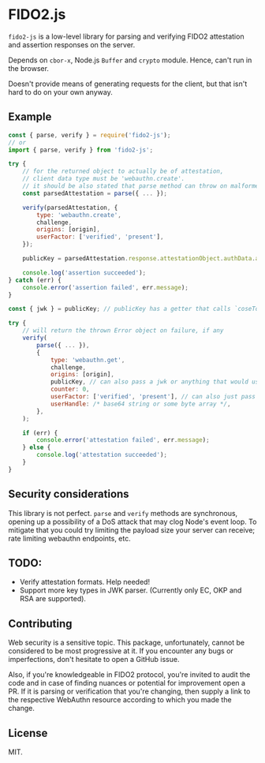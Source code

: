 # FIDO2.js

`fido2-js` is a low-level library for parsing and verifying FIDO2 attestation and assertion responses on the server.

Depends on `cbor-x`, Node.js `Buffer` and `crypto` module. Hence, can't run in the browser.

Doesn't provide means of generating requests for the client, but that isn't hard to do on your own anyway.

## Example

```js
const { parse, verify } = require('fido2-js');
// or
import { parse, verify } from 'fido2-js';

try {
    // for the returned object to actually be of attestation,
    // client data type must be 'webauthn.create'.
    // it should be also stated that parse method can throw on malformed input
    const parsedAttestation = parse({ ... });

    verify(parsedAttestation, {
        type: 'webauthn.create',
        challenge,
        origins: [origin],
        userFactor: ['verified', 'present'],
    });

    publicKey = parsedAttestation.response.attestationObject.authData.attestedCredentialData.credentialPublicKey;

    console.log('assertion succeeded');
} catch (err) {
    console.error('assertion failed', err.message);
}

const { jwk } = publicKey; // publicKey has a getter that calls `coseToJwk` on this

try {
    // will return the thrown Error object on failure, if any
    verify(
        parse({ ... }),
        {
            type: 'webauthn.get',
            challenge,
            origins: [origin],
            publicKey, // can also pass a jwk or anything that would usually go in node:crypto.verify
            counter: 0,
            userFactor: ['verified', 'present'], // can also just pass 'either'
            userHandle: /* base64 string or some byte array */,
        },
    );

    if (err) {
        console.error('attestation failed', err.message);
    } else {
        console.log('attestation succeeded');
    }
}
```

## Security considerations

This library is not perfect. `parse` and `verify` methods are synchronous,
opening up a possibility of a DoS attack that may clog Node's event loop.
To mitigate that you could try limiting the payload size your server can receive;
rate limiting webauthn endpoints, etc.

## TODO:
- Verify attestation formats. Help needed!
- Support more key types in JWK parser. (Currently only EC, OKP and RSA are supported).

## Contributing

Web security is a sensitive topic. This package, unfortunately, cannot be considered
to be most progressive at it. If you encounter any bugs or imperfections, don't hesitate to open a GitHub issue.

Also, if you're knowledgeable in FIDO2 protocol, you're invited to audit the code and in case of finding
nuances or potential for improvement open a PR. If it is parsing or verification that you're changing,
then supply a link to the respective WebAuthn resource according to which you made the change.

## License

MIT.
